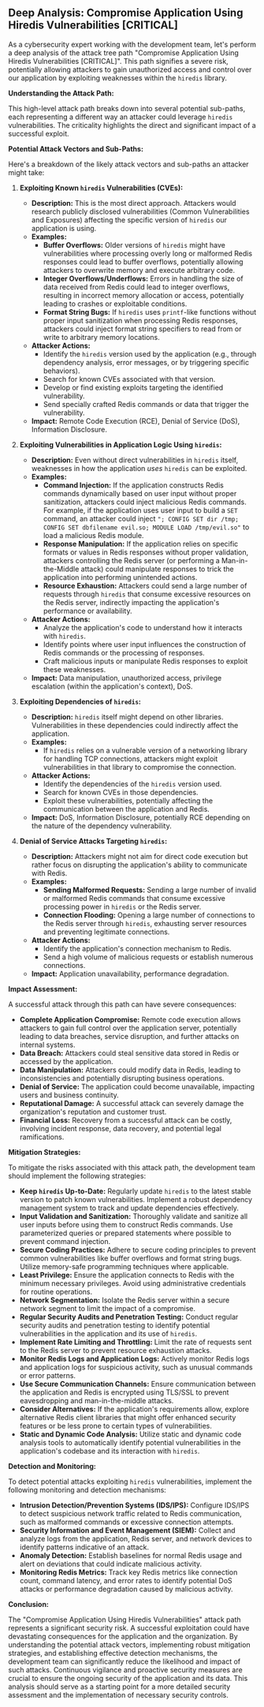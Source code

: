 ## Deep Analysis: Compromise Application Using Hiredis Vulnerabilities [CRITICAL]

As a cybersecurity expert working with the development team, let's perform a deep analysis of the attack tree path "Compromise Application Using Hiredis Vulnerabilities [CRITICAL]". This path signifies a severe risk, potentially allowing attackers to gain unauthorized access and control over our application by exploiting weaknesses within the `hiredis` library.

**Understanding the Attack Path:**

This high-level attack path breaks down into several potential sub-paths, each representing a different way an attacker could leverage `hiredis` vulnerabilities. The criticality highlights the direct and significant impact of a successful exploit.

**Potential Attack Vectors and Sub-Paths:**

Here's a breakdown of the likely attack vectors and sub-paths an attacker might take:

1. **Exploiting Known `hiredis` Vulnerabilities (CVEs):**

   * **Description:** This is the most direct approach. Attackers would research publicly disclosed vulnerabilities (Common Vulnerabilities and Exposures) affecting the specific version of `hiredis` our application is using.
   * **Examples:**
      * **Buffer Overflows:**  Older versions of `hiredis` might have vulnerabilities where processing overly long or malformed Redis responses could lead to buffer overflows, potentially allowing attackers to overwrite memory and execute arbitrary code.
      * **Integer Overflows/Underflows:**  Errors in handling the size of data received from Redis could lead to integer overflows, resulting in incorrect memory allocation or access, potentially leading to crashes or exploitable conditions.
      * **Format String Bugs:** If `hiredis` uses `printf`-like functions without proper input sanitization when processing Redis responses, attackers could inject format string specifiers to read from or write to arbitrary memory locations.
   * **Attacker Actions:**
      * Identify the `hiredis` version used by the application (e.g., through dependency analysis, error messages, or by triggering specific behaviors).
      * Search for known CVEs associated with that version.
      * Develop or find existing exploits targeting the identified vulnerability.
      * Send specially crafted Redis commands or data that trigger the vulnerability.
   * **Impact:**  Remote Code Execution (RCE), Denial of Service (DoS), Information Disclosure.

2. **Exploiting Vulnerabilities in Application Logic Using `hiredis`:**

   * **Description:** Even without direct vulnerabilities in `hiredis` itself, weaknesses in how the application *uses* `hiredis` can be exploited.
   * **Examples:**
      * **Command Injection:** If the application constructs Redis commands dynamically based on user input without proper sanitization, attackers could inject malicious Redis commands. For example, if the application uses user input to build a `SET` command, an attacker could inject `"; CONFIG SET dir /tmp; CONFIG SET dbfilename evil.so; MODULE LOAD /tmp/evil.so"` to load a malicious Redis module.
      * **Response Manipulation:** If the application relies on specific formats or values in Redis responses without proper validation, attackers controlling the Redis server (or performing a Man-in-the-Middle attack) could manipulate responses to trick the application into performing unintended actions.
      * **Resource Exhaustion:** Attackers could send a large number of requests through `hiredis` that consume excessive resources on the Redis server, indirectly impacting the application's performance or availability.
   * **Attacker Actions:**
      * Analyze the application's code to understand how it interacts with `hiredis`.
      * Identify points where user input influences the construction of Redis commands or the processing of responses.
      * Craft malicious inputs or manipulate Redis responses to exploit these weaknesses.
   * **Impact:**  Data manipulation, unauthorized access, privilege escalation (within the application's context), DoS.

3. **Exploiting Dependencies of `hiredis`:**

   * **Description:** `hiredis` itself might depend on other libraries. Vulnerabilities in these dependencies could indirectly affect the application.
   * **Examples:**
      * If `hiredis` relies on a vulnerable version of a networking library for handling TCP connections, attackers might exploit vulnerabilities in that library to compromise the connection.
   * **Attacker Actions:**
      * Identify the dependencies of the `hiredis` version used.
      * Search for known CVEs in those dependencies.
      * Exploit these vulnerabilities, potentially affecting the communication between the application and Redis.
   * **Impact:**  DoS, Information Disclosure, potentially RCE depending on the nature of the dependency vulnerability.

4. **Denial of Service Attacks Targeting `hiredis`:**

   * **Description:**  Attackers might not aim for direct code execution but rather focus on disrupting the application's ability to communicate with Redis.
   * **Examples:**
      * **Sending Malformed Requests:**  Sending a large number of invalid or malformed Redis commands that consume excessive processing power in `hiredis` or the Redis server.
      * **Connection Flooding:**  Opening a large number of connections to the Redis server through `hiredis`, exhausting server resources and preventing legitimate connections.
   * **Attacker Actions:**
      * Identify the application's connection mechanism to Redis.
      * Send a high volume of malicious requests or establish numerous connections.
   * **Impact:**  Application unavailability, performance degradation.

**Impact Assessment:**

A successful attack through this path can have severe consequences:

* **Complete Application Compromise:**  Remote code execution allows attackers to gain full control over the application server, potentially leading to data breaches, service disruption, and further attacks on internal systems.
* **Data Breach:** Attackers could steal sensitive data stored in Redis or accessed by the application.
* **Data Manipulation:** Attackers could modify data in Redis, leading to inconsistencies and potentially disrupting business operations.
* **Denial of Service:**  The application could become unavailable, impacting users and business continuity.
* **Reputational Damage:**  A successful attack can severely damage the organization's reputation and customer trust.
* **Financial Loss:**  Recovery from a successful attack can be costly, involving incident response, data recovery, and potential legal ramifications.

**Mitigation Strategies:**

To mitigate the risks associated with this attack path, the development team should implement the following strategies:

* **Keep `hiredis` Up-to-Date:** Regularly update `hiredis` to the latest stable version to patch known vulnerabilities. Implement a robust dependency management system to track and update dependencies effectively.
* **Input Validation and Sanitization:**  Thoroughly validate and sanitize all user inputs before using them to construct Redis commands. Use parameterized queries or prepared statements where possible to prevent command injection.
* **Secure Coding Practices:**  Adhere to secure coding principles to prevent common vulnerabilities like buffer overflows and format string bugs. Utilize memory-safe programming techniques where applicable.
* **Least Privilege:**  Ensure the application connects to Redis with the minimum necessary privileges. Avoid using administrative credentials for routine operations.
* **Network Segmentation:**  Isolate the Redis server within a secure network segment to limit the impact of a compromise.
* **Regular Security Audits and Penetration Testing:**  Conduct regular security audits and penetration testing to identify potential vulnerabilities in the application and its use of `hiredis`.
* **Implement Rate Limiting and Throttling:**  Limit the rate of requests sent to the Redis server to prevent resource exhaustion attacks.
* **Monitor Redis Logs and Application Logs:**  Actively monitor Redis logs and application logs for suspicious activity, such as unusual commands or error patterns.
* **Use Secure Communication Channels:**  Ensure communication between the application and Redis is encrypted using TLS/SSL to prevent eavesdropping and man-in-the-middle attacks.
* **Consider Alternatives:** If the application's requirements allow, explore alternative Redis client libraries that might offer enhanced security features or be less prone to certain types of vulnerabilities.
* **Static and Dynamic Code Analysis:** Utilize static and dynamic code analysis tools to automatically identify potential vulnerabilities in the application's codebase and its interaction with `hiredis`.

**Detection and Monitoring:**

To detect potential attacks exploiting `hiredis` vulnerabilities, implement the following monitoring and detection mechanisms:

* **Intrusion Detection/Prevention Systems (IDS/IPS):** Configure IDS/IPS to detect suspicious network traffic related to Redis communication, such as malformed commands or excessive connection attempts.
* **Security Information and Event Management (SIEM):**  Collect and analyze logs from the application, Redis server, and network devices to identify patterns indicative of an attack.
* **Anomaly Detection:**  Establish baselines for normal Redis usage and alert on deviations that could indicate malicious activity.
* **Monitoring Redis Metrics:** Track key Redis metrics like connection count, command latency, and error rates to identify potential DoS attacks or performance degradation caused by malicious activity.

**Conclusion:**

The "Compromise Application Using Hiredis Vulnerabilities" attack path represents a significant security risk. A successful exploitation could have devastating consequences for the application and the organization. By understanding the potential attack vectors, implementing robust mitigation strategies, and establishing effective detection mechanisms, the development team can significantly reduce the likelihood and impact of such attacks. Continuous vigilance and proactive security measures are crucial to ensure the ongoing security of the application and its data. This analysis should serve as a starting point for a more detailed security assessment and the implementation of necessary security controls.
